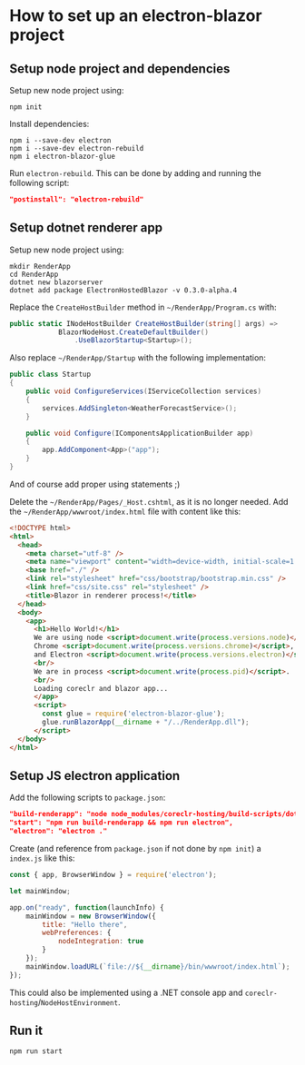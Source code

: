 # How to set up an electron-blazor project

## Setup node project and dependencies

Setup new node project using:

```shell
npm init
```

Install dependencies:

```shell
npm i --save-dev electron
npm i --save-dev electron-rebuild
npm i electron-blazor-glue
```

Run `electron-rebuild`. This can be done by adding and running the following script:

```json
"postinstall": "electron-rebuild"
```

## Setup dotnet renderer app

Setup new node project using:

```shell
mkdir RenderApp
cd RenderApp
dotnet new blazorserver
dotnet add package ElectronHostedBlazor -v 0.3.0-alpha.4
```

Replace the `CreateHostBuilder` method in `~/RenderApp/Program.cs` with:

```cs
public static INodeHostBuilder CreateHostBuilder(string[] args) =>
            BlazorNodeHost.CreateDefaultBuilder()
                .UseBlazorStartup<Startup>();
```

Also replace `~/RenderApp/Startup` with the following implementation:

```cs
public class Startup
{
    public void ConfigureServices(IServiceCollection services)
    {
        services.AddSingleton<WeatherForecastService>();
    }

    public void Configure(IComponentsApplicationBuilder app)
    {
        app.AddComponent<App>("app");
    }
}
```

And of course add proper using statements ;)

Delete the `~/RenderApp/Pages/_Host.cshtml`, as it is no longer needed.
Add the `~/RenderApp/wwwroot/index.html` file with content like this:

```html
<!DOCTYPE html>
<html>
  <head>
    <meta charset="utf-8" />
    <meta name="viewport" content="width=device-width, initial-scale=1.0" /> 
    <base href="./" />
    <link rel="stylesheet" href="css/bootstrap/bootstrap.min.css" />
    <link href="css/site.css" rel="stylesheet" />
    <title>Blazor in renderer process!</title>
  </head>
  <body>
    <app>
      <h1>Hello World!</h1>
      We are using node <script>document.write(process.versions.node)</script>,
      Chrome <script>document.write(process.versions.chrome)</script>,
      and Electron <script>document.write(process.versions.electron)</script>.
      <br/>
      We are in process <script>document.write(process.pid)</script>.
      <br/>
      Loading coreclr and blazor app...
      </app>
      <script>
        const glue = require('electron-blazor-glue');
        glue.runBlazorApp(__dirname + "/../RenderApp.dll");
      </script>
  </body>
</html>
```

## Setup JS electron application

Add the following scripts to `package.json`:

```json
"build-renderapp": "node node_modules/coreclr-hosting/build-scripts/dotnet-publish.js RenderApp/RenderApp.csproj bin",
"start": "npm run build-renderapp && npm run electron",
"electron": "electron ."
```

Create (and reference from `package.json` if not done by `npm init`) a `index.js` like this:

```javascript
const { app, BrowserWindow } = require('electron');

let mainWindow;

app.on("ready", function(launchInfo) {
    mainWindow = new BrowserWindow({
        title: "Hello there",
        webPreferences: {
            nodeIntegration: true
        }
    });
    mainWindow.loadURL(`file://${__dirname}/bin/wwwroot/index.html`);
});
```

This could also be implemented using a .NET console app and `coreclr-hosting`/`NodeHostEnvironment`.

## Run it

```shell
npm run start
```
